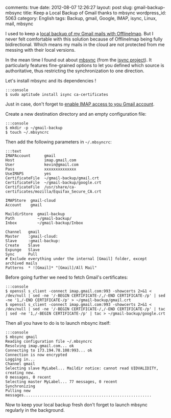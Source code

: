 comments: true
date: 2012-08-07 12:26:27
layout: post
slug: gmail-backup-mbsync
title: Keep a Local Backup of Gmail thanks to mbsync
wordpress_id: 5063
category: English
tags: Backup, gmail, Google, IMAP, isync, Linux, mail, mbsync

I used to keep a [local backup of my Gmail mails with OfflineImap](http://kevin.deldycke.com/2012/05/backup-gmail-offlineimap/). But I never felt comfortable with this solution because of OfflineImap being fully bidirectional. Which means my mails in the cloud are not protected from me messing with their local versions.

In the mean time I found out about [mbsync](http://isync.sourceforge.net/mbsync.html) (from the [isync project](https://sourceforge.net/projects/isync/)). It particularly features fine-grained options to let you defined which source is authoritative, thus restricting the synchronization to one direction.

Let's install mbsync and its dependencies !


    
    :::console
    $ sudo aptitude install isync ca-certificates
    



Just in case, don't forget to [enable IMAP access to you Gmail account](http://support.google.com/mail/bin/answer.py?hl=en&answer=77695).

Create a new destination directory and an empty configuration file:


    
    :::console
    $ mkdir -p ~/gmail-backup
    $ touch ~/.mbsyncrc
    



Then add the following parameters in `~/.mbsyncrc`:


    
    :::text
    IMAPAccount      gmail
    Host             imap.gmail.com
    User             kevin@gmail.com
    Pass             xxxxxxxxxxxxxx
    UseIMAPS         yes
    CertificateFile  ~/gmail-backup/gmail.crt
    CertificateFile  ~/gmail-backup/google.crt
    CertificateFile  /usr/share/ca-certificates/mozilla/Equifax_Secure_CA.crt
    
    IMAPStore  gmail-cloud
    Account    gmail
    
    MaildirStore  gmail-backup
    Path          ~/gmail-backup/
    Inbox         ~/gmail-backup/Inbox
    
    Channel   gmail
    Master    :gmail-cloud:
    Slave     :gmail-backup:
    Create    Slave
    Expunge   Slave
    Sync      Pull
    # Exclude everything under the internal [Gmail] folder, except archived mails
    Patterns  * ![Gmail]* "[Gmail]/All Mail"
    



Before going further we need to fetch Gmail's certificates:


    
    :::console
    $ openssl s_client -connect imap.gmail.com:993 -showcerts 2>&1 < /dev/null | sed -ne '/-BEGIN CERTIFICATE-/,/-END CERTIFICATE-/p' | sed -ne '1,/-END CERTIFICATE-/p' > ~/gmail-backup/gmail.crt
    $ openssl s_client -connect imap.gmail.com:993 -showcerts 2>&1 < /dev/null | sed -ne '/-BEGIN CERTIFICATE-/,/-END CERTIFICATE-/p' | tac | sed -ne '1,/-BEGIN CERTIFICATE-/p' | tac > ~/gmail-backup/google.crt
    



Then all you have to do is to launch mbsync itself:


    
    :::console
    $ mbsync gmail
    Reading configuration file ~/.mbsyncrc
    Resolving imap.gmail.com... ok
    Connecting to 173.194.78.108:993... ok
    Connection is now encrypted
    Logging in...
    Channel gmail
    Selecting slave MyLabel... Maildir notice: cannot read UIDVALIDITY, creating new.
    0 messages, 0 recent
    Selecting master MyLabel... 77 messages, 0 recent
    Synchronizing
    Pulling new messages........................................................
    



Now to keep your local backup fresh don't forget to launch mbsync regularly in the background.
